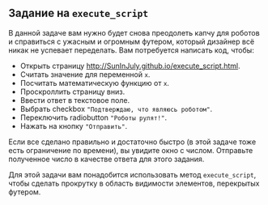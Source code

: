 ## Задание на `execute_script`
В данной задаче вам нужно будет снова преодолеть капчу для роботов и справиться с ужасным и огромным футером, который дизайнер всё
никак не успевает переделать. Вам потребуется написать код, чтобы:

- Открыть страницу http://SunInJuly.github.io/execute_script.html.
- Считать значение для переменной `x`.
- Посчитать математическую функцию от `x`.
- Проскроллить страницу вниз.
- Ввести ответ в текстовое поле.
- Выбрать checkbox `"Подтверждаю, что являюсь роботом"`.
- Переключить radiobutton `"Роботы рулят!"`.
- Нажать на кнопку `"Отправить"`.

Если все сделано правильно и достаточно быстро (в этой задаче тоже есть ограничение по времени), вы увидите окно с числом.
Отправьте полученное число в качестве ответа для этого задания.

Для этой задачи вам понадобится использовать метод `execute_script`, чтобы сделать прокрутку в область видимости элементов,
перекрытых футером.